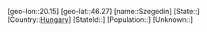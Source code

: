 ﻿---
location: [46.27,20.15]
type: City
tags:
- geo/City


SpocWebEntityId: 34707
isDeleted: false
confidential: public

---
[geo-lon::20.15]
[geo-lat::46.27]
[name::Szegedin]
[State::]
[Country::[Hungary](geo/Continent/Europe/Hungary.md)]
[StateId::]
[Population::]
[Unknown::]

